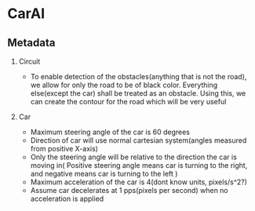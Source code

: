 # CarAI

## Metadata

1. Circuit

	- To enable detection of the obstacles(anything that is not the road), we allow for only the road to be of black color. Everything else(except the car) shall be treated as an obstacle. Using this, we can create the contour for the road which will be very useful

2. Car
	
	- Maximum steering angle of the car is 60 degrees
	- Direction of car will use normal cartesian system(angles measured from positive X-axis)
	- Only the steering angle will be relative to the direction the car is moving in( Positive steering angle means car is turning to the right, and negative means car is turning to the left )
	- Maximum acceleration of the car is 4(dont know units, pixels/s^2?)
	- Assume car decelerates at 1 pps(pixels per second) when no acceleration is applied
